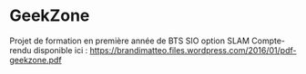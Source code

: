 # GeekZone
Projet de formation en première année de BTS SIO option SLAM
Compte-rendu disponible ici : https://brandimatteo.files.wordpress.com/2016/01/pdf-geekzone.pdf
